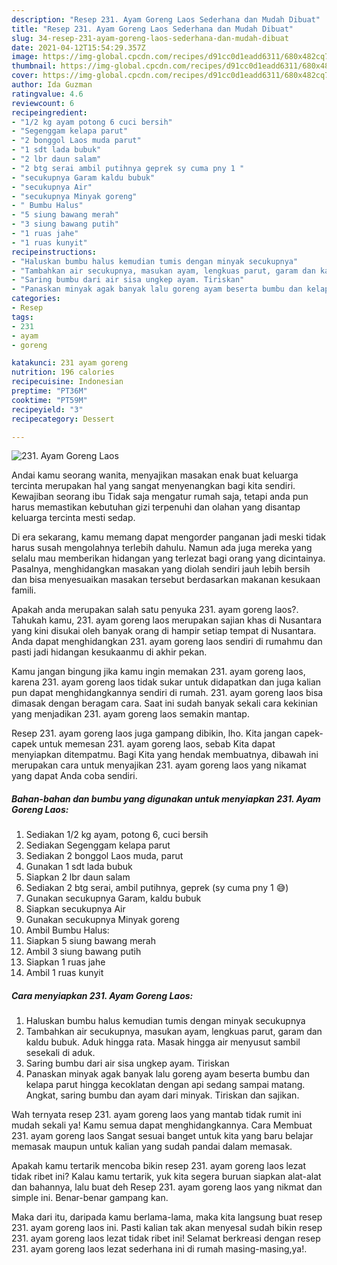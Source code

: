 ```yaml
---
description: "Resep 231. Ayam Goreng Laos Sederhana dan Mudah Dibuat"
title: "Resep 231. Ayam Goreng Laos Sederhana dan Mudah Dibuat"
slug: 34-resep-231-ayam-goreng-laos-sederhana-dan-mudah-dibuat
date: 2021-04-12T15:54:29.357Z
image: https://img-global.cpcdn.com/recipes/d91cc0d1eadd6311/680x482cq70/231-ayam-goreng-laos-foto-resep-utama.jpg
thumbnail: https://img-global.cpcdn.com/recipes/d91cc0d1eadd6311/680x482cq70/231-ayam-goreng-laos-foto-resep-utama.jpg
cover: https://img-global.cpcdn.com/recipes/d91cc0d1eadd6311/680x482cq70/231-ayam-goreng-laos-foto-resep-utama.jpg
author: Ida Guzman
ratingvalue: 4.6
reviewcount: 6
recipeingredient:
- "1/2 kg ayam potong 6 cuci bersih"
- "Segenggam kelapa parut"
- "2 bonggol Laos muda parut"
- "1 sdt lada bubuk"
- "2 lbr daun salam"
- "2 btg serai ambil putihnya geprek sy cuma pny 1 "
- "secukupnya Garam kaldu bubuk"
- "secukupnya Air"
- "secukupnya Minyak goreng"
- " Bumbu Halus"
- "5 siung bawang merah"
- "3 siung bawang putih"
- "1 ruas jahe"
- "1 ruas kunyit"
recipeinstructions:
- "Haluskan bumbu halus kemudian tumis dengan minyak secukupnya"
- "Tambahkan air secukupnya, masukan ayam, lengkuas parut, garam dan kaldu bubuk. Aduk hingga rata. Masak hingga air menyusut sambil sesekali di aduk."
- "Saring bumbu dari air sisa ungkep ayam. Tiriskan"
- "Panaskan minyak agak banyak lalu goreng ayam beserta bumbu dan kelapa parut hingga kecoklatan dengan api sedang sampai matang. Angkat, saring bumbu dan ayam dari minyak. Tiriskan dan sajikan."
categories:
- Resep
tags:
- 231
- ayam
- goreng

katakunci: 231 ayam goreng 
nutrition: 196 calories
recipecuisine: Indonesian
preptime: "PT36M"
cooktime: "PT59M"
recipeyield: "3"
recipecategory: Dessert

---
```



![231. Ayam Goreng Laos](https://img-global.cpcdn.com/recipes/d91cc0d1eadd6311/680x482cq70/231-ayam-goreng-laos-foto-resep-utama.jpg)

Andai kamu seorang wanita, menyajikan masakan enak buat keluarga tercinta merupakan hal yang sangat menyenangkan bagi kita sendiri. Kewajiban seorang ibu Tidak saja mengatur rumah saja, tetapi anda pun harus memastikan kebutuhan gizi terpenuhi dan olahan yang disantap keluarga tercinta mesti sedap.

Di era  sekarang, kamu memang dapat mengorder panganan jadi meski tidak harus susah mengolahnya terlebih dahulu. Namun ada juga mereka yang selalu mau memberikan hidangan yang terlezat bagi orang yang dicintainya. Pasalnya, menghidangkan masakan yang diolah sendiri jauh lebih bersih dan bisa menyesuaikan masakan tersebut berdasarkan makanan kesukaan famili. 



Apakah anda merupakan salah satu penyuka 231. ayam goreng laos?. Tahukah kamu, 231. ayam goreng laos merupakan sajian khas di Nusantara yang kini disukai oleh banyak orang di hampir setiap tempat di Nusantara. Anda dapat menghidangkan 231. ayam goreng laos sendiri di rumahmu dan pasti jadi hidangan kesukaanmu di akhir pekan.

Kamu jangan bingung jika kamu ingin memakan 231. ayam goreng laos, karena 231. ayam goreng laos tidak sukar untuk didapatkan dan juga kalian pun dapat menghidangkannya sendiri di rumah. 231. ayam goreng laos bisa dimasak dengan beragam cara. Saat ini sudah banyak sekali cara kekinian yang menjadikan 231. ayam goreng laos semakin mantap.

Resep 231. ayam goreng laos juga gampang dibikin, lho. Kita jangan capek-capek untuk memesan 231. ayam goreng laos, sebab Kita dapat menyiapkan ditempatmu. Bagi Kita yang hendak membuatnya, dibawah ini merupakan cara untuk menyajikan 231. ayam goreng laos yang nikamat yang dapat Anda coba sendiri.

<!--inarticleads1-->

##### Bahan-bahan dan bumbu yang digunakan untuk menyiapkan 231. Ayam Goreng Laos:

1. Sediakan 1/2 kg ayam, potong 6, cuci bersih
1. Sediakan Segenggam kelapa parut
1. Sediakan 2 bonggol Laos muda, parut
1. Gunakan 1 sdt lada bubuk
1. Siapkan 2 lbr daun salam
1. Sediakan 2 btg serai, ambil putihnya, geprek (sy cuma pny 1 😅)
1. Gunakan secukupnya Garam, kaldu bubuk
1. Siapkan secukupnya Air
1. Gunakan secukupnya Minyak goreng
1. Ambil  Bumbu Halus:
1. Siapkan 5 siung bawang merah
1. Ambil 3 siung bawang putih
1. Siapkan 1 ruas jahe
1. Ambil 1 ruas kunyit




<!--inarticleads2-->

##### Cara menyiapkan 231. Ayam Goreng Laos:

1. Haluskan bumbu halus kemudian tumis dengan minyak secukupnya
1. Tambahkan air secukupnya, masukan ayam, lengkuas parut, garam dan kaldu bubuk. Aduk hingga rata. Masak hingga air menyusut sambil sesekali di aduk.
1. Saring bumbu dari air sisa ungkep ayam. Tiriskan
1. Panaskan minyak agak banyak lalu goreng ayam beserta bumbu dan kelapa parut hingga kecoklatan dengan api sedang sampai matang. Angkat, saring bumbu dan ayam dari minyak. Tiriskan dan sajikan.




Wah ternyata resep 231. ayam goreng laos yang mantab tidak rumit ini mudah sekali ya! Kamu semua dapat menghidangkannya. Cara Membuat 231. ayam goreng laos Sangat sesuai banget untuk kita yang baru belajar memasak maupun untuk kalian yang sudah pandai dalam memasak.

Apakah kamu tertarik mencoba bikin resep 231. ayam goreng laos lezat tidak ribet ini? Kalau kamu tertarik, yuk kita segera buruan siapkan alat-alat dan bahannya, lalu buat deh Resep 231. ayam goreng laos yang nikmat dan simple ini. Benar-benar gampang kan. 

Maka dari itu, daripada kamu berlama-lama, maka kita langsung buat resep 231. ayam goreng laos ini. Pasti kalian tak akan menyesal sudah bikin resep 231. ayam goreng laos lezat tidak ribet ini! Selamat berkreasi dengan resep 231. ayam goreng laos lezat sederhana ini di rumah masing-masing,ya!.

